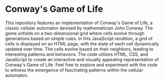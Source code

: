 # Conway's Game of Life
This repository features an implementation of Conway's Game of Life, a classic cellular automaton devised by mathematician John Conway. The game unfolds on a two-dimensional grid where cells evolve through generations based on simple rules. In this JavaScript rendition, a grid of cells is displayed on an HTML page, with the state of each cell dynamically updated over time. The cells evolve based on their neighbors, leading to interesting patterns and behaviors. The code utilizes HTML, CSS, and JavaScript to create an interactive and visually appealing representation of Conway's Game of Life. Feel free to explore and experiment with the code to witness the emergence of fascinating patterns within the cellular automaton.
